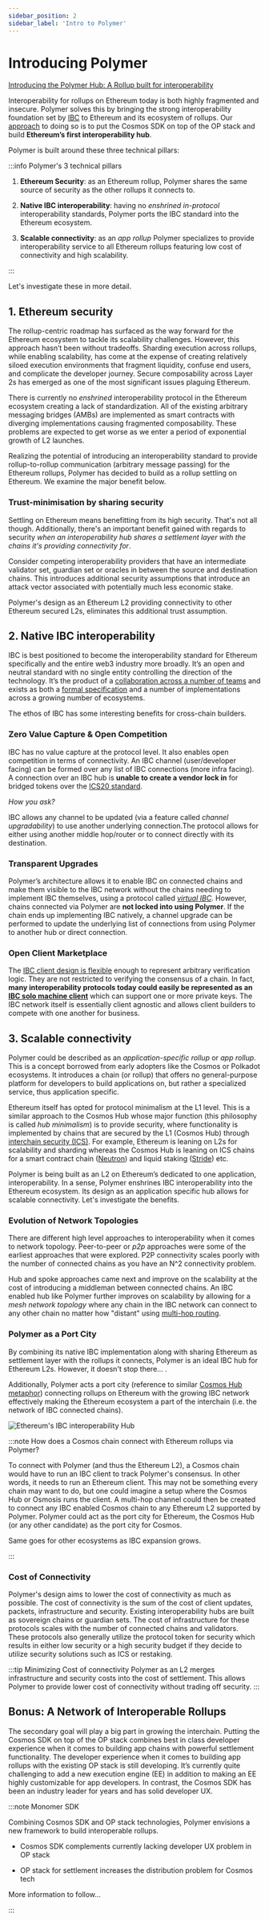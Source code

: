 ```yaml
---
sidebar_position: 2
sidebar_label: 'Intro to Polymer'
---
```


# Introducing Polymer

[Introducing the Polymer Hub: A Rollup built for interoperability](https://www.polymerlabs.org/blog/introducing-the-polymer-hub-a-rollup-built-for-interoperability)

Interoperability for rollups on Ethereum today is both highly fragmented and insecure. Polymer solves this by bringing the strong interoperability foundation set by [IBC](../concepts/ibc/ibc.md) to Ethereum and its ecosystem of rollups. Our [approach](../concepts/polymer/polymer-stack.md) to doing so is to put the Cosmos SDK on top of the OP stack and build **Ethereum’s first interoperability hub**. 

Polymer is built around these three technical pillars:

:::info Polymer's 3 technical pillars

1. **Ethereum Security**: as an Ethereum rollup, Polymer shares the same source of security as the other rollups it connects to.

2. **Native IBC interoperability**: having no _enshrined in-protocol_ interoperability standards, Polymer ports the IBC standard into the Ethereum ecosystem.

3. **Scalable connectivity**: as an _app rollup_ Polymer specializes to provide interoperability service to all Ethereum rollups featuring low cost of connectivity and high scalability.

:::

Let's investigate these in more detail.

## 1. Ethereum security

The rollup-centric roadmap has surfaced as the way forward for the Ethereum ecosystem to tackle its scalability challenges. However, this approach hasn’t been without tradeoffs. Sharding execution across rollups, while enabling scalability, has come at the expense of creating relatively siloed execution environments that fragment liquidity, confuse end users, and complicate the developer journey. Secure composability across Layer 2s has emerged as one of the most significant issues plaguing Ethereum.

There is currently no _enshrined_ interoperability protocol in the Ethereum ecosystem creating a lack of standardization. All of the existing arbitrary messaging bridges (AMBs) are implemented as smart contracts with diverging implementations causing fragmented composability. These problems are expected to get worse as we enter a period of exponential growth of L2 launches.

Realizing the potential of introducing an interoperability standard to provide rollup-to-rollup communication (arbitrary message passing) for the Ethereum rollups, Polymer has decided to build as a rollup settling on Ethereum. We examine the major benefit below.

### Trust-minimisation by sharing security

Settling on Ethereum means benefitting from its high security. That's not all though. Additionally, there's an important benefit gained with regards to security _when an interoperability hub shares a settlement layer with the chains it's providing connectivity for_. 

Consider competing interoperability providers that have an intermediate validator set, guardian set or oracles in between the source and destination chains. This introduces additional security assumptions that introduce an attack vector associated with potentially much less economic stake.

Polymer's design as an Ethereum L2 providing connectivity to other Ethereum secured L2s, eliminates this additional trust assumption.

## 2. Native IBC interoperability

IBC is best positioned to become the interoperability standard for Ethereum specifically and the entire web3 industry more broadly. It’s an open and neutral standard with no single entity controlling the direction of the technology. It’s the product of a [collaboration across a number of teams](https://www.ibcprotocol.dev/technical-resource-catalog) and exists as both a [formal specification](https://github.com/cosmos/ibc) and a number of implementations across a growing number of ecosystems.

The ethos of IBC has some interesting benefits for cross-chain builders.

### Zero Value Capture & Open Competition

IBC has no value capture at the protocol level. It also enables open competition in terms of connectivity. An IBC channel (user/developer facing) can be formed over any list of IBC connections (more infra facing). A connection over an IBC hub is **unable to create a vendor lock in** for bridged tokens over the [ICS20 standard](https://tutorials.cosmos.network/academy/3-ibc/7-token-transfer.html). 

_How you ask?_

IBC allows any channel to be updated (via a feature called _channel upgradability_) to use another underlying connection.The protocol allows for either using another middle hop/router or to connect directly with its destination. 

### Transparent Upgrades

Polymer’s architecture allows it to enable IBC on connected chains and make them visible to the IBC network without the chains needing to implement IBC themselves, using a protocol called [_virtual IBC_](../concepts/vibc/overview.md). 
However, chains connected via Polymer are **not locked into using Polymer**. If the chain ends up implementing IBC natively, a channel upgrade can be performed to update the underlying list of connections from using Polymer to another hub or direct connection.

### Open Client Marketplace

The [IBC client design is flexible](../concepts/ibc/ibc-clients.md) enough to represent arbitrary verification logic. They are not restricted to verifying the consensus of a chain. In fact, **many interoperability protocols today could easily be represented as an [IBC solo machine client](https://medium.com/the-interchain-foundation/ibc-beyond-light-clients-solo-machine-5af93618ef63)** which can support one or more private keys. The IBC network itself is essentially client agnostic and allows client builders to compete with one another for business. 

## 3. Scalable connectivity

Polymer could be described as an _application-specific rollup_ or _app rollup_. This is a concept borrowed from early adopters like the Cosmos or Polkadot ecosystems. It introduces a chain (or rollup) that offers no general-purpose platform for developers to build applications on, but rather a specialized service, thus application specific.

Ethereum itself has opted for protocol minimalism at the L1 level. This is a similar approach to the Cosmos Hub whose major function (this philosophy is called _hub minimalism_) is to provide security, where functionality is implemented by chains that are secured by the L1 (Cosmos Hub) through [interchain security (ICS)](https://interchainsecurity.dev/). For example, Ethereum is leaning on L2s for scalability and sharding whereas the Cosmos Hub is leaning on ICS chains for a smart contract chain ([Neutron](https://neutron.org/)) and liquid staking ([Stride](https://www.stride.zone/)) etc. 

Polymer is being built as an L2 on Ethereum’s dedicated to one application, interoperability. In a sense, Polymer enshrines IBC interoperability into the Ethereum ecosystem. Its design as an application specific hub allows for scalable connectivity. Let's investigate the benefits.

### Evolution of Network Topologies

There are different high level approaches to interoperability when it comes to network topology. Peer-to-peer or _p2p_ approaches were some of the earliest approaches that were explored. P2P connectivity scales poorly with the number of connected chains as you have an N^2 connectivity problem. 

Hub and spoke approaches came next and improve on the scalability at the cost of introducing a middleman between connected chains. An IBC enabled hub like Polymer further improves on scalability by allowing for a _mesh network topology_ where any chain in the IBC network can connect to any other chain no matter how "distant" using [multi-hop routing](../concepts/ibc/multi-hop.md). 

### Polymer as a Port City

By combining its native IBC implementation along with sharing Ethereum as settlement layer with the rollups it connects, Polymer is an ideal IBC hub for Ethereum L2s. However, it doesn't stop there... .

Additionally, Polymer acts a port city (reference to similar [Cosmos Hub metaphor](https://blog.cosmos.network/the-cosmos-hub-is-a-port-city-5b7f2d28debf)) connecting rollups on Ethereum with the growing IBC network effectively making the Ethereum ecosystem a part of the interchain (i.e. the network of IBC connected chains).

![Ethereum's IBC interoperability Hub](../../../static/img/background/ethereum-ibc.png)

:::note How does a Cosmos chain connect with Ethereum rollups via Polymer?

To connect with Polymer (and thus the Ethereum L2), a Cosmos chain would have to run an IBC client to track Polymer's consensus. In other words, it needs to run an Ethereum client. This may not be something every chain may want to do, but one could imagine a setup where the Cosmos Hub or Osmosis runs the client. A multi-hop channel could then be created to connect any IBC enabled Cosmos chain to any Ethereum L2 supported by Polymer. Polymer could act as the port city for Ethereum, the Cosmos Hub (or any other candidate) as the port city for Cosmos.

Same goes for other ecosystems as IBC expansion grows.

:::

### Cost of Connectivity

<!-- TODO: Add reference to comparison table when present -->

Polymer's design aims to lower the cost of connectivity as much as possible. The cost of connectivity is the sum of the cost of client updates, packets, infrastructure and security. Existing interoperability hubs are built as sovereign chains or guardian sets. The cost of infrastructure for these protocols scales with the number of connected chains and validators. These protocols also generally utilize the protocol token for security which results in either low security or a high security budget if they decide to utilize security solutions such as ICS or restaking. 

:::tip Minimizing Cost of connectivity
Polymer as an L2 merges infrastructure and security costs into the cost of settlement. This allows Polymer to provide lower cost of connectivity without trading off security.
:::

## Bonus: A Network of Interoperable Rollups

The secondary goal will play a big part in growing the interchain. Putting the Cosmos SDK on top of the OP stack combines best in class developer experience when it comes to building app chains with powerful settlement functionality. The developer experience when it comes to building app rollups with the existing OP stack is still developing. It’s currently quite challenging to add a new execution engine (EE) in addition to making an EE highly customizable for app developers. In contrast, the Cosmos SDK has been an industry leader for years and has solid developer UX.

:::note Monomer SDK

Combining Cosmos SDK and OP stack technologies, Polymer envisions a new framework to build interoperable rollups.

- Cosmos SDK complements currently lacking developer UX problem in OP stack 

- OP stack for settlement increases the distribution problem for Cosmos tech

More information to follow...

:::
